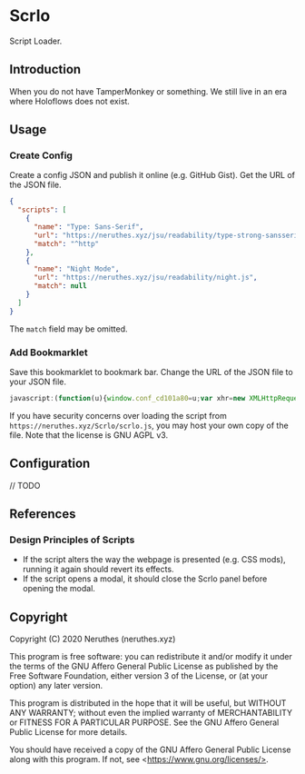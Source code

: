 # Scrlo

Script Loader.

## Introduction

When you do not have TamperMonkey or something. We still live in an era where Holoflows does not exist.

## Usage

### Create Config

Create a config JSON and publish it online (e.g. GitHub Gist). Get the URL of the JSON file.

```json
{
  "scripts": [
    {
      "name": "Type: Sans-Serif",
      "url": "https://neruthes.xyz/jsu/readability/type-strong-sansserif.js",
      "match": "^http"
    },
    {
      "name": "Night Mode",
      "url": "https://neruthes.xyz/jsu/readability/night.js",
      "match": null
    }
  ]
}
```

The `match` field may be omitted.

### Add Bookmarklet

Save this bookmarklet to bookmark bar. Change the URL of the JSON file to your JSON file.

```javascript
javascript:(function(u){window.conf_cd101a80=u;var xhr=new XMLHttpRequest();xhr.open('GET','//raw.githubusercontent.com/neruthes/Scrlo/master/scrlo.js');xhr.onload=function(){eval(xhr.responseText)};xhr.send()})('//neruthes.xyz/Scrlo/config-example.json')
```

If you have security concerns over loading the script from `https://neruthes.xyz/Scrlo/scrlo.js`, you may host your own copy of the file. Note that the license is GNU AGPL v3.

## Configuration

// TODO

## References

### Design Principles of Scripts

- If the script alters the way the webpage is presented (e.g. CSS mods), running it again should revert its effects.
- If the script opens a modal, it should close the Scrlo panel before opening the modal.

## Copyright

Copyright (C) 2020 Neruthes (neruthes.xyz)

This program is free software: you can redistribute it and/or modify
it under the terms of the GNU Affero General Public License as published
by the Free Software Foundation, either version 3 of the License, or
(at your option) any later version.

This program is distributed in the hope that it will be useful,
but WITHOUT ANY WARRANTY; without even the implied warranty of
MERCHANTABILITY or FITNESS FOR A PARTICULAR PURPOSE.  See the
GNU Affero General Public License for more details.

You should have received a copy of the GNU Affero General Public License
along with this program.  If not, see \<https://www.gnu.org/licenses/>.
